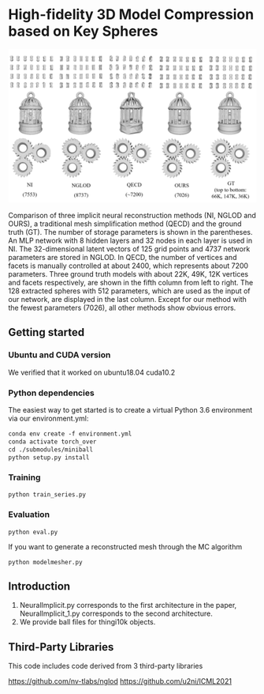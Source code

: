 # High-fidelity 3D Model Compression based on Key Spheres

![image](imgs/Figure1.png)

Comparison of three implicit neural reconstruction methods (NI, NGLOD and OURS), a traditional mesh simplification method (QECD) and the ground truth (GT). The number of storage parameters is shown in the parentheses. An MLP network with 8 hidden layers and $32$ nodes in each layer is used in NI.	The 32-dimensional latent vectors of 125 grid points and 4737 network parameters are stored in NGLOD. In QECD, the number of vertices and facets is manually controlled at about 2400, which represents about 7200 parameters. Three ground truth models with about 22K, 49K, 12K vertices and facets respectively, are shown in the fifth column from left to right. The 128 extracted spheres with 512 parameters, which are used as the input of our network, are displayed in the last column. Except for our method with the fewest parameters (7026), all other methods show obvious errors.

## Getting started

### Ubuntu and CUDA version

We verified that it worked on ubuntu18.04 cuda10.2

### Python dependencies
The easiest way to get started is to create a virtual Python 3.6 environment via our environment.yml:
```
conda env create -f environment.yml
conda activate torch_over
cd ./submodules/miniball
python setup.py install

```
### Training
```
python train_series.py
```

### Evaluation
```
python eval.py
```
If you want to generate a reconstructed mesh through the MC algorithm
```
python modelmesher.py 
```

## Introduction
1. NeuralImplicit.py corresponds to the first architecture in the paper, NeuralImplicit_1.py corresponds to the second architecture.
2. We provide ball files for thingi10k objects.

## Third-Party Libraries

This code includes code derived from 3 third-party libraries

https://github.com/nv-tlabs/nglod
https://github.com/u2ni/ICML2021


